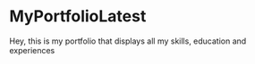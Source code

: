 # MyPortfolioLatest
Hey, this is my portfolio that displays all my skills, education and experiences
